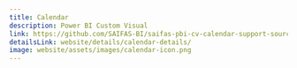 ```yaml
---
title: Calendar
description: Power BI Custom Visual
link: https://github.com/SAIFAS-BI/saifas-pbi-cv-calendar-support-source/issues
detailsLink: website/details/calendar-details/
image: website/assets/images/calendar-icon.png
---
```

